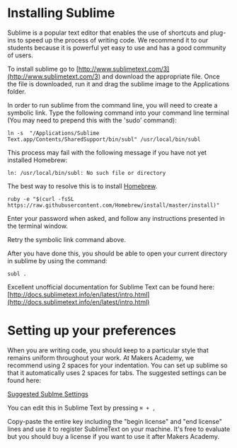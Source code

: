 # Installing Sublime

Sublime is a popular text editor that enables the use of shortcuts and plug-ins to speed up the process of writing code. We recommend it to our students because it is powerful yet easy to use and has a good community of users.

To install sublime go to [http://www.sublimetext.com/3](http://www.sublimetext.com/3) and download the appropriate file. Once the file is downloaded, run it and drag the sublime image to the Applications folder.

In order to run sublime from the command line, you will need to create a symbolic link. Type the following command into your command line terminal (You may need to prepend this with the 'sudo' command):

```
ln -s  "/Applications/Sublime Text.app/Contents/SharedSupport/bin/subl" /usr/local/bin/subl
```

This process may fail with the following message if you have not yet installed Homebrew:

```
ln: /usr/local/bin/subl: No such file or directory
```

The best way to resolve this is to install [Homebrew](http://brew.sh/).

```
ruby -e "$(curl -fsSL https://raw.githubusercontent.com/Homebrew/install/master/install)"
```

Enter your password when asked, and follow any instructions presented in the terminal window.

Retry the symbolic link command above. 

After you have done this, you should be able to open your current directory in sublime by using the command:

```
subl .
```

Excellent unofficial documentation for Sublime Text can be found here: [http://docs.sublimetext.info/en/latest/intro.html](http://docs.sublimetext.info/en/latest/intro.html)

# Setting up your preferences

When you are writing code, you should keep to a particular style that remains uniform throughout your work. At Makers Academy, we recommend using 2 spaces for your indentation. You can set up sublime so that it automatically uses 2 spaces for tabs. The suggested settings can be found here:

[Suggested Sublme Settings](https://gist.github.com/maker-leo/5135649)

You can edit this in Sublime Text by pressing ``` ⌘ + , ```



Copy-paste the entire key including the "begin license" and "end license" lines and use it to register SublimeText on your machine. It's free to evaluate but you should buy a license if you want to use it after Makers Academy.

